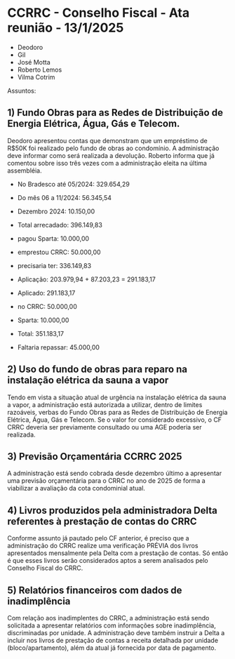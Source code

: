 # CCRRC - Conselho Fiscal - Ata reunião - 13/1/2025

- Deodoro
- Gil
- José Motta
- Roberto Lemos
- Vilma Cotrim

Assuntos:
 ## 1) Fundo Obras para as Redes de Distribuição de Energia Elétrica, Água, Gás e Telecom.

 Deodoro apresentou contas que demonstram que um empréstimo de R$50K foi realizado pelo fundo de obras ao condomínio. A administração deve informar como será realizada a devolução. Roberto informa que já comentou sobre isso três vezes com a administração eleita na última assembléia.

 - No Bradesco até 05/2024:   329.654,29
 - Do mês 06 a 11/2024:       56.345,54
 - Dezembro 2024:             10.150,00
 - Total arrecadado:          396.149,83

 - pagou Sparta:              10.000,00
 - emprestou CRRC:            50.000,00
 - precisaria ter:            336.149,83

 - Aplicação:                 203.979,94 + 87.203,23 = 291.183,17

 - Aplicado:                  291.183,17
 - no CRRC:                   50.000,00
 - Sparta:                    10.000,00
 - Total:                     351.183,17

 - Faltaria repassar:         45.000,00

 ## 2) Uso do fundo de obras para reparo na instalação elétrica da sauna a vapor

 Tendo em vista a situação atual de urgência na instalação elétrica da sauna a vapor, a administração está autorizada a utilizar, dentro de limites razoáveis, verbas do Fundo Obras para as Redes de Distribuição de Energia Elétrica, Água, Gás e Telecom. Se o valor for considerado excessivo, o CF CRRC deveria ser previamente consultado ou uma AGE poderia ser realizada.

 ## 3) Previsão Orçamentária CCRRC 2025

 A administração está sendo cobrada desde dezembro último a apresentar uma previsão orçamentária para o CRRC no ano de 2025 de forma a viabilizar a avaliação da cota condominial atual.

 ## 4) Livros produzidos pela administradora Delta referentes à prestação de contas do CRRC

 Conforme assunto já pautado pelo CF anterior, é preciso que a administração do CRRC realize uma verificação PRÉVIA dos livros apresentados mensalmente pela Delta com a prestação de contas. Só então é que esses livros serão considerados aptos a serem analisados pelo Conselho Fiscal do CRRC.

 ## 5) Relatórios financeiros com dados de inadimplência

 Com relação aos inadimplentes do CRRC, a administração está sendo solicitada a apresentar relatórios com informações sobre inadimplência, discriminadas por unidade. A administração deve também instruir a Delta a incluir nos livros de prestação de contas a receita detalhada por unidade (bloco/apartamento), além da atual já fornecida por data de pagamento.
